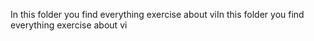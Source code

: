 In this folder you find everything exercise about viIn this folder you find everything exercise about vi
